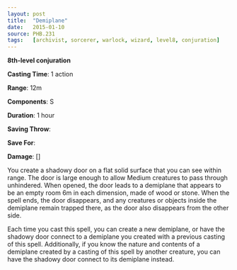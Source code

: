 ```yaml
---
layout: post
title:  "Demiplane"
date:   2015-01-10
source: PHB.231
tags:   [archivist, sorcerer, warlock, wizard, level8, conjuration]
---
```


**8th-level conjuration**

**Casting Time**: 1 action

**Range**: 12m

**Components**: S

**Duration**: 1 hour

**Saving Throw**:

**Save For**:

**Damage**: []

You create a shadowy door on a flat solid surface that you can see within range. The door is large enough to allow Medium creatures to pass through unhindered. When opened, the door leads to a demiplane that appears to be an empty room 6m in each dimension, made of wood or stone. When the spell ends, the door disappears, and any creatures or objects inside the demiplane remain trapped there, as the door also disappears from the other side.

Each time you cast this spell, you can create a new demiplane, or have the shadowy door connect to a demiplane you created with a previous casting of this spell.  Additionally, if you know the nature and contents of a demiplane created by a casting of this spell by another creature, you can have the shadowy door connect to its demiplane instead.
